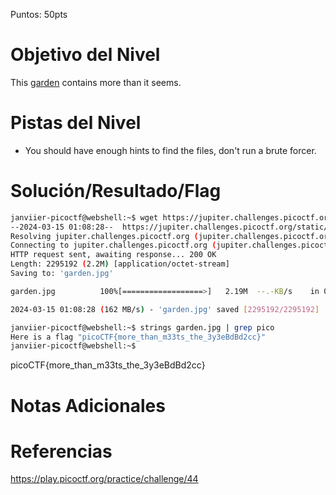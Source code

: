 Puntos: 50pts
# Objetivo del Nivel

This [garden](https://jupiter.challenges.picoctf.org/static/d0e1ffb10fc0017c6a82c57900f3ffe3/garden.jpg) contains more than it seems.

# Pistas del Nivel

- You should have enough hints to find the files, don't run a brute forcer.
# Solución/Resultado/Flag

```bash
janviier-picoctf@webshell:~$ wget https://jupiter.challenges.picoctf.org/static/d0e1ffb10fc0017c6a82c57900f3ffe3/garden.jpg
--2024-03-15 01:08:28--  https://jupiter.challenges.picoctf.org/static/d0e1ffb10fc0017c6a82c57900f3ffe3/garden.jpg
Resolving jupiter.challenges.picoctf.org (jupiter.challenges.picoctf.org)... 3.131.60.8
Connecting to jupiter.challenges.picoctf.org (jupiter.challenges.picoctf.org)|3.131.60.8|:443... connected.
HTTP request sent, awaiting response... 200 OK
Length: 2295192 (2.2M) [application/octet-stream]
Saving to: 'garden.jpg'

garden.jpg          100%[==================>]   2.19M  --.-KB/s    in 0.01s   

2024-03-15 01:08:28 (162 MB/s) - 'garden.jpg' saved [2295192/2295192]

janviier-picoctf@webshell:~$ strings garden.jpg | grep pico
Here is a flag "picoCTF{more_than_m33ts_the_3y3eBdBd2cc}"
janviier-picoctf@webshell:~$ 

```

picoCTF{more_than_m33ts_the_3y3eBdBd2cc}
# Notas Adicionales
# Referencias

https://play.picoctf.org/practice/challenge/44